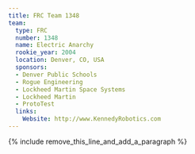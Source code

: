 ```yaml
---
title: FRC Team 1348
team:
  type: FRC
  number: 1348
  name: Electric Anarchy
  rookie_year: 2004
  location: Denver, CO, USA
  sponsors:
  - Denver Public Schools
  - Rogue Engineering
  - Lockheed Martin Space Systems
  - Lockheed Martin
  - ProtoTest
  links:
    Website: http://www.KennedyRobotics.com
---
```


{% include remove_this_line_and_add_a_paragraph %}